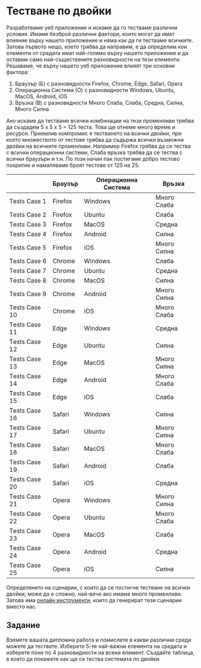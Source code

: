 # Тестване по двойки

Разработваме уеб приложение и искаме да го тестваме различни условия. Имаме безброй различни фактори, които могат да имат влияние върху нашето приложение и няма как да ги тестваме всичките. Затова първото нещо, което трябва да направим, е да определим кои елементи от средата имат най-голямо върху нашето приложение и да оставим само най-съществените разновидности на тези елементи. Решаваме, че върху нашето уеб приложение влияят три основни фактора:

1. Браузър (Б) с разновидности Firefox, Chrome, Edge, Safari, Opera
2. Операционна Система (О) с разновидности Windows, Ubuntu, MacOS, Android, iOS
3. Връзка (В) с разновидности Много Слаба, Слаба, Средна, Силна, Много Силна

Ако искаме да тестваме всички комбинации на тези променливи трябва да създадем 5 x 5 x 5 = 125 теста. Това ще отнеме много време и ресурси. Приемлив компромис е тестването на всички двойки, при което множеството от тестове трябва да съдържа всички възможни двойки на всичките променливи. Например Firefox трябва да се тества с всички операционни системи, Слаба връзка трябва да се тества с всички браузъри и т.н. По този начин пак постигаме добро тестово покритие и намаляваме броят тестове от 125 на 25.

|               | Браузър | Операционна Система | Връзка      |
| ------------- | ------- | ------------------- | ----------- |
| Тests Case 1  | Firefox | Windows             | Много Слаба |
| Тests Case 2  | Firefox | Ubuntu              | Слаба       |
| Тests Case 3  | Firefox | MacOS               | Средна      |
| Тests Case 4  | Firefox | Android             | Силна       |
| Тests Case 5  | Firefox | iOS                 | Много Силна |
| Тests Case 6  | Chrome  | Windows             | Слаба       |
| Тests Case 7  | Chrome  | Ubuntu              | Средна      |
| Тests Case 8  | Chrome  | MacOS               | Силна       |
| Тests Case 9  | Chrome  | Android             | Много Силна |
| Тests Case 10 | Chrome  | iOS                 | Много Слаба |
| Тests Case 11 | Edge    | Windows             | Средна      |
| Тests Case 12 | Edge    | Ubuntu              | Силна       |
| Тests Case 13 | Edge    | MacOS               | Много Силна |
| Тests Case 14 | Edge    | Android             | Много Слаба |
| Тests Case 15 | Edge    | iOS                 | Слаба       |
| Тests Case 16 | Safari  | Windows             | Силна       |
| Тests Case 17 | Safari  | Ubuntu              | Много Силна |
| Тests Case 18 | Safari  | MacOS               | Много Слаба |
| Тests Case 19 | Safari  | Android             | Слаба       |
| Тests Case 20 | Safari  | iOS                 | Средна      |
| Тests Case 21 | Opera   | Windows             | Много Силна |
| Тests Case 22 | Opera   | Ubuntu              | Много Слаба |
| Тests Case 23 | Opera   | MacOS               | Слаба       |
| Тests Case 24 | Opera   | Android             | Средна      |
| Тests Case 25 | Opera   | iOS                 | Силна       |

Определянето на сценарии, с които да се постигне тестване на всички двойки, може да е сложно, най-вече ако имаме много променливи. Затова има [онлайн инструменти](https://pairwise.teremokgames.com/), които да генерират тези сценарии вместо нас.

## Задание

Вземете вашата дипломна работа и помислете в какви различни среди можете да тествате. Изберете 5-те най-важни елемента на средата и изберете поне по 4 разновидности на всеки елемент. Създайте таблица, в която да покажете как ще се тества системата по двойки.
